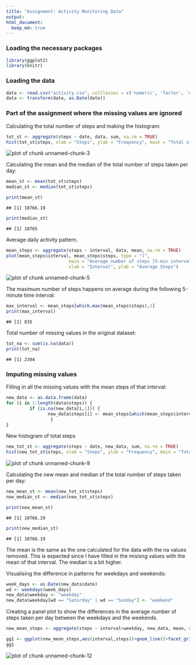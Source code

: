 ```yaml
---
title: "Assignment: Activity Monitoring Data"
output: 
html_document:
  keep_md: true
---
```




### Loading the necessary packages

```r
library(ggplot2)
library(knitr)
```

### Loading the data

```r
data <- read.csv("activity.csv", colClasses = c('numeric', 'factor', 'numeric'))
data <- transform(data, as.Date(date))
```

### Part of the assignment where the missing values are ignored
Calculating the total number of steps and making the histogram:

```r
tot_st <- aggregate(steps ~ date, data, sum, na.rm = TRUE)
hist(tot_st$steps, xlab = "Steps", ylab = "Frequency", main = "Total steps per day", labels = TRUE)
```

![plot of chunk unnamed-chunk-3](figure/unnamed-chunk-3-1.png)


Calculating the mean and the median of the total number of steps taken per day:

```r
mean_st <- mean(tot_st$steps)
median_st <- median(tot_st$steps)

print(mean_st)
```

```
## [1] 10766.19
```

```r
print(median_st)
```

```
## [1] 10765
```

Average daily activity pattern.

```r
mean_steps <- aggregate(steps ~ interval, data, mean, na.rm = TRUE)
plot(mean_steps$interval, mean_steps$steps, type = "l",
                        main = "Average number of steps [5-min interval]",
                        xlab = "Interval", ylab = "Average Steps")
```

![plot of chunk unnamed-chunk-5](figure/unnamed-chunk-5-1.png)

The maximum number of steps happens on average during the following 5-minute time interval:

```r
max_interval <- mean_steps[which.max(mean_steps$steps),1]
print(max_interval)
```

```
## [1] 835
```

Total number of missing values in the original dataset:

```r
tot_na <- sum(is.na(data))
print(tot_na)
```

```
## [1] 2304
```

### Imputing missing values
Filling in all the missing values with the mean steps of that interval:

```r
new_data <- as.data.frame(data)
for (i in 1:length(data$steps)) {
         if (is.na(new_data[i,1])) {
                new_data$steps[i] <- mean_steps[which(mean_steps$interval == new_data$interval[i]),2]
                 }
}
```

New histogram of total steps

```r
new_tot_st <- aggregate(steps ~ date, new_data, sum, na.rm = TRUE)
hist(new_tot_st$steps, xlab = "Steps", ylab = "Frequency", main = "Total steps per day", labels = TRUE)
```

![plot of chunk unnamed-chunk-9](figure/unnamed-chunk-9-1.png)


Calculating the new mean and median of the total number of steps taken per day:

```r
new_mean_st <- mean(new_tot_st$steps)
new_median_st <- median(new_tot_st$steps)

print(new_mean_st)
```

```
## [1] 10766.19
```

```r
print(new_median_st)
```

```
## [1] 10766.19
```

The mean is the same as the one calculated for the data with the na values removed. This is expected since I have filled in the misisng values with the mean of that interval. The median is a bit higher.

Visualising the difference in patterns for weekdays and weekends:

```r
week_days <- as.Date(new_data$date)
wd <- weekdays(week_days)
new_data$weekday <- "weekday"
new_data$weekday[wd == "Saturday" | wd == "Sunday"] <- "weekend"
```

Creating a panel plot to show the differences in the average number of steps taken per day between the weekdays and the weekends.

```r
new_mean_steps <- aggregate(steps ~ interval+weekday, new_data, mean, na.rm = TRUE)

gg1 <- ggplot(new_mean_steps,aes(interval,steps))+geom_line()+facet_grid(weekday~.)
gg1
```

![plot of chunk unnamed-chunk-12](figure/unnamed-chunk-12-1.png)
